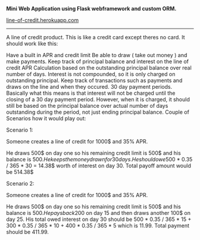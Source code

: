 <b>Mini Web Application using Flask webframework and custom ORM.</b>

[line-of-credit.herokuapp.com](http://line-of-credit.herokuapp.com) 

____________________________________________________________________________________________________________________________

A line of credit product. This is like a credit card except theres no card. It should work like this:

Have a built in APR and credit limit
Be able to draw ( take out money ) and make payments.
Keep track of principal balance and interest on the line of credit
APR Calculation based on the outstanding principal balance over real number of days.
Interest is not compounded, so it is only charged on outstanding principal.
Keep track of transactions such as payments and draws on the line and when they occured.
30 day payment periods. Basically what this means is that interest will not be charged until the closing of a 30 day payment period. However, when it is charged, it should still be based on the principal balance over actual number of days outstanding during the period, not just ending principal balance.
Couple of Scenarios how it would play out:

Scenario 1:

Someone creates a line of credit for 1000$ and 35% APR.

He draws 500$ on day one so his remaining credit limit is 500$ and his balance is 500$.
He keeps the money drawn for 30 days. He should owe 500$ * 0.35 / 365 * 30 = 14.38$ worth of interest on day 30. Total payoff amount would be 514.38$

Scenario 2:

Someone creates a line of credit for 1000$ and 35% APR.

He draws 500$ on day one so his remaining credit limit is 500$ and his balance is 500$. He pays back 200$ on day 15 and then draws another 100$ on day 25. His total owed interest on day 30 should be 500 * 0.35 / 365 * 15 + 300 * 0.35 / 365 * 10 + 400 * 0.35 / 365 * 5 which is 11.99. Total payment should be 411.99.
